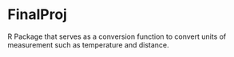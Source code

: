 # FinalProj

R Package that serves as a conversion function to convert units of measurement such as temperature and distance.
